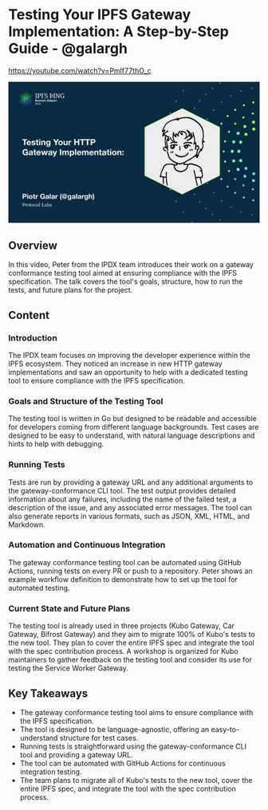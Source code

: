 # Testing Your IPFS Gateway Implementation: A Step-by-Step Guide - @galargh

<https://youtube.com/watch?v=PmIf77thO_c>

![image for Testing Your IPFS Gateway Implementation: A Step-by-Step Guide - @galargh](/thing23/PmIf77thO_c.jpg)

## Overview

In this video, Peter from the IPDX team introduces their work on a gateway conformance testing tool aimed at ensuring compliance with the IPFS specification. The talk covers the tool's goals, structure, how to run the tests, and future plans for the project.

## Content

### Introduction

The IPDX team focuses on improving the developer experience within the IPFS ecosystem. They noticed an increase in new HTTP gateway implementations and saw an opportunity to help with a dedicated testing tool to ensure compliance with the IPFS specification.

### Goals and Structure of the Testing Tool

The testing tool is written in Go but designed to be readable and accessible for developers coming from different language backgrounds. Test cases are designed to be easy to understand, with natural language descriptions and hints to help with debugging.

### Running Tests

Tests are run by providing a gateway URL and any additional arguments to the gateway-conformance CLI tool. The test output provides detailed information about any failures, including the name of the failed test, a description of the issue, and any associated error messages. The tool can also generate reports in various formats, such as JSON, XML, HTML, and Markdown.

### Automation and Continuous Integration

The gateway conformance testing tool can be automated using GitHub Actions, running tests on every PR or push to a repository. Peter shows an example workflow definition to demonstrate how to set up the tool for automated testing.

### Current State and Future Plans

The testing tool is already used in three projects (Kubo Gateway, Car Gateway, Bifrost Gateway) and they aim to migrate 100% of Kubo's tests to the new tool. They plan to cover the entire IPFS spec and integrate the tool with the spec contribution process. A workshop is organized for Kubo maintainers to gather feedback on the testing tool and consider its use for testing the Service Worker Gateway.

## Key Takeaways

- The gateway conformance testing tool aims to ensure compliance with the IPFS specification.
- The tool is designed to be language-agnostic, offering an easy-to-understand structure for test cases.
- Running tests is straightforward using the gateway-conformance CLI tool and providing a gateway URL.
- The tool can be automated with GitHub Actions for continuous integration testing.
- The team plans to migrate all of Kubo's tests to the new tool, cover the entire IPFS spec, and integrate the tool with the spec contribution process.
